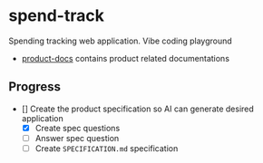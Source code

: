 # spend-track

Spending tracking web application. Vibe coding playground

- [product-docs](./product-docs/readme.md) contains product related documentations


## Progress
- [] Create the product specification so AI can generate desired application
  - [x] Create spec questions
  - [ ] Answer spec question
  - [ ] Create `SPECIFICATION.md` specification